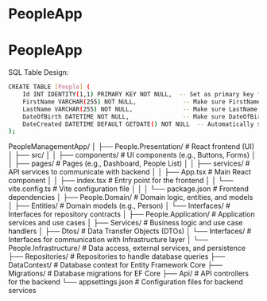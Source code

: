 # PeopleApp
# PeopleApp


SQL Table Design:

```bash
CREATE TABLE [People] (
    Id INT IDENTITY(1,1) PRIMARY KEY NOT NULL,  -- Set as primary key for uniqueness
    FirstName VARCHAR(255) NOT NULL,             -- Make sure FirstName is not NULL
    LastName VARCHAR(255) NOT NULL,              -- Make sure LastName is not NULL
    DateOfBirth DATETIME NOT NULL,               -- Make sure DateOfBirth is not NULL
    DateCreated DATETIME DEFAULT GETDATE() NOT NULL  -- Automatically set current date/time on record creation
);
```

PeopleManagementApp/
│
├── People.Presentation/        # React frontend (UI)
│   ├── src/
│   │   ├── components/         # UI components (e.g., Buttons, Forms)
│   │   ├── pages/              # Pages (e.g., Dashboard, People List)
│   │   ├── services/           # API services to communicate with backend
│   │   ├── App.tsx             # Main React component
│   │   ├── index.tsx           # Entry point for the frontend
│   │   └── vite.config.ts      # Vite configuration file
│   │
│   └── package.json            # Frontend dependencies
│
├── People.Domain/              # Domain logic, entities, and models
│   ├── Entities/               # Domain models (e.g., Person)
│   └── Interfaces/             # Interfaces for repository contracts
│
├── People.Application/         # Application services and use cases
│   ├── Services/               # Business logic and use case handlers
│   ├── Dtos/                   # Data Transfer Objects (DTOs)
│   └── Interfaces/             # Interfaces for communication with Infrastructure layer
│
└── People.Infrastructure/      # Data access, external services, and persistence
    ├── Repositories/           # Repositories to handle database queries
    ├── DataContext/            # Database context for Entity Framework Core
    ├── Migrations/             # Database migrations for EF Core
    ├── Api/                    # API controllers for the backend
    └── appsettings.json        # Configuration files for backend services



